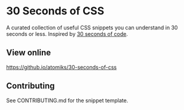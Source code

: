 # 30 Seconds of CSS

A curated collection of useful CSS snippets you can understand in 30 seconds or less.
Inspired by [30 seconds of code](https://github.com/Chalarangelo/30-seconds-of-code).

## View online

https://github.io/atomiks/30-seconds-of-css

## Contributing

See CONTRIBUTING.md for the snippet template.
